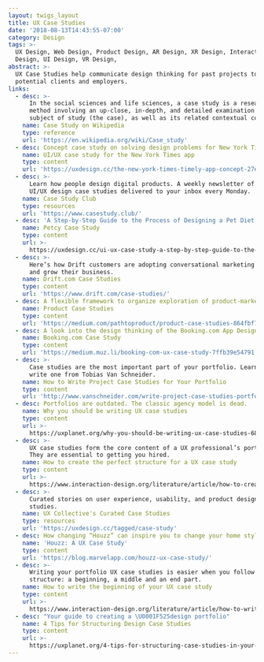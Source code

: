 ```yaml
---
layout: twigs_layout
title: UX Case Studies
date: '2018-08-13T14:43:55-07:00'
category: Design
tags: >-
  UX Design, Web Design, Product Design, AR Design, XR Design, Interaction
  Design, UI Design, VR Design, 
abstract: >-
  UX Case Studies help communicate design thinking for past projects to
  potential clients and employers.
links:
  - desc: >-
      In the social sciences and life sciences, a case study is a research
      method involving an up-close, in-depth, and detailed examination of a
      subject of study (the case), as well as its related contextual conditions.
    name: Case Study on Wikipedia
    type: reference
    url: 'https://en.wikipedia.org/wiki/Case_study'
  - desc: Concept case study on solving design problems for New York Times.
    name: UI/UX case study for the New York Times app
    type: content
    url: 'https://uxdesign.cc/the-new-york-times-timely-app-concept-27efe88e5d4b'
  - desc: >-
      Learn how people design digital products. A weekly newsletter of the best
      UI/UX design case studies delivered to your inbox every Monday.
    name: Case Study Club
    type: resources
    url: 'https://www.casestudy.club/'
  - desc: 'A Step-by-Step Guide to the Process of Designing a Pet Diet App '
    name: Petcy Case Study
    type: content
    url: >-
      https://uxdesign.cc/ui-ux-case-study-a-step-by-step-guide-to-the-process-of-designing-a-pet-diet-app-d635b911b648
  - desc: >-
      Here’s how Drift customers are adopting conversational marketing and sales
      and grow their business.
    name: Drift.com Case Studies
    type: content
    url: 'https://www.drift.com/case-studies/'
  - desc: A flexible framework to organize exploration of product-market challenges
    name: Product Case Studies
    type: content
    url: 'https://medium.com/pathtoproduct/product-case-studies-864fbf78e8e9'
  - desc: A look into the design thinking of the Booking.com App Design
    name: Booking.com Case Study
    type: content
    url: 'https://medium.muz.li/booking-com-ux-case-study-7ffb39e54791'
  - desc: >-
      Case studies are the most important part of your portfolio. Learn how to
      write one from Tobias Van Schneider.
    name: How to Write Project Case Studies for Your Portfolio
    type: content
    url: 'http://www.vanschneider.com/write-project-case-studies-portfolio'
  - desc: Portfolios are outdated. The classic agency model is dead.
    name: Why you should be writing UX case studies
    type: content
    url: >-
      https://uxplanet.org/why-you-should-be-writing-ux-case-studies-6827a3b25a56
  - desc: >-
      UX case studies form the core content of a UX professional’s portfolio.
      They are essential to getting you hired.
    name: How to create the perfect structure for a UX case study
    type: content
    url: >-
      https://www.interaction-design.org/literature/article/how-to-create-the-perfect-structure-for-a-ux-case-study
  - desc: >-
      Curated stories on user experience, usability, and product design case
      studies.
    name: UX Collective's Curated Case Studies
    type: resources
    url: 'https://uxdesign.cc/tagged/case-study'
  - desc: How changing “Houzz” can inspire you to change your home style
    name: 'Houzz: A UX Case Study'
    type: content
    url: 'https://blog.marvelapp.com/houzz-ux-case-study/'
  - desc: >-
      Writing your portfolio UX case studies is easier when you follow a simple
      structure: a beginning, a middle and an end part.
    name: How to write the beginning of your UX case study
    type: content
    url: >-
      https://www.interaction-design.org/literature/article/how-to-write-the-beginning-of-your-ux-case-study
  - desc: "Your guide to creating a \U0001F525design portfolio"
    name: 4 Tips for Structuring Design Case Studies
    type: content
    url: >-
      https://uxplanet.org/4-tips-for-structuring-case-studies-in-your-design-portfolio-f7436fd460ec
---
```



